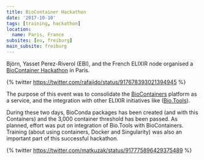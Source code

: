 ```yaml
---
title: BioContainer Hackathon
date: '2017-10-10'
tags: [training, hackathon]
location:
  name: Paris, France
subsites: [eu, freiburg]
main_subsite: freiburg
---
```


Björn, Yasset Perez-Riverol (EBI), and the French ELIXIR node organised a [BioContainer Hackathon](https://github.com/BioContainers/workshops/blob/master/README.md) in Paris.

{% twitter https://twitter.com/rafajido/status/917678393021394945 %}

The purpose of this event was to consolidate the [BioContainers](https://biocontainers.pro/) platform as a service, and the integration with other ELIXIR initiatives like ([Bio.Tools](https://bio.tools/)).

During these two days, BioConda packages has been created (and with this Containers) and the
3,000 container threshold has been passed.
As planned, effort was put on integration of Bio.Tools with BioContainers.
Training (about using containers, Docker and Singularity) was also an important part of this successful hackathon.

{% twitter https://twitter.com/matkuzak/status/917775896429375489 %}

